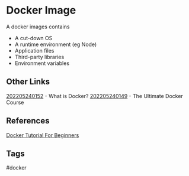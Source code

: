 # Docker Image

A docker images contains

* A cut-down OS
* A runtime environment (eg Node)  
* Application files  
* Third-party libraries  
* Environment variables

## Other Links
[202205240152](../202205240152) - What is Docker?
[202205240149](../202205240149) - The Ultimate Docker Course

## References
[Docker Tutorial For Beginners](https://www.youtube.com/watch?v=pTFZFxd4hOI)

## Tags
#docker
